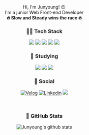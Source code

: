 <div align="center">
Hi, I'm Junyoung! 😉<br/> I'm a junior Web Front-end Developer <br/> <strong>🔥  Slow and Steady wins the race 🔥 </strong> 


### 💪🏻 Tech Stack
<div>
  <img src="https://img.shields.io/badge/HTML5-E34F26?style=flat&logo=HTML5&logoColor=white"/>
  <img src="https://img.shields.io/badge/JavaScript-F7DF1E?style=flat&logo=JavaScript&logoColor=white"/>
  <img src="https://img.shields.io/badge/React-61DAFB?style=flat&logo=React&logoColor=white"/>
  <img src="https://img.shields.io/badge/TypeScript-3178C6?style=flat&logo=TypeScript&logoColor=white"/>
<!--   <img src="https://img.shields.io/badge/CSS3-1572B6?style=flat&logo=CSS3&logoColor=white"/> -->
  <img src="https://img.shields.io/badge/styledcomponents-DB7093?style=flat&logo=styled-components&logoColor=white"/>
</div>

### 🌱 Studying
<div>
  <img src="https://img.shields.io/badge/Next.js-000000?style=flat&logo=Next.js&logoColor=white"/>
  <img src="https://img.shields.io/badge/Docker-2496ED?style=flat&logo=Docker&logoColor=white"/>
  <img src="https://img.shields.io/badge/Ubuntu-E95420?style=flat&logo=Ubuntu&logoColor=white"/>
<!--   <img src="https://img.shields.io/badge/Node.js-339933?style=flat&logo=Node.js&logoColor=white"/>
  <img src="https://img.shields.io/badge/Vue.js-4FC08D?style=flat&logo=Vue.js&logoColor=white"/> -->
</div>

### 💌 Social
	
[![Velog](https://img.shields.io/badge/-Velog-20C997?logo=Velog&logoColor=white&style=for-the-badge)](https://velog.io/@zunyange/)
[![Linkedin](https://img.shields.io/badge/-Linkedin-0A66C2?logo=Linkedin&logoColor=white&style=for-the-badge)](https://www.linkedin.com/in/giveyoung530/)
<a href="mailto:giveyoung530@gmail.com"><img src="https://img.shields.io/badge/Gmail-D14836?style=for-the-badge&logo=gmail&logoColor=white&link=mailto:giveyoung530@gmail.com"/></a>

<br />
															     
### 🚀 GitHub Stats
![Junyoung's github stats](https://github-readme-stats-sigma-five.vercel.app/api?username=zunyange&show_icons=true&theme=graywhite)

</div>

<!--
**zunyange/zunyange** is a ✨ _special_ ✨ repository because its `README.md` (this file) appears on your GitHub profile.

Here are some ideas to get you started:

- 🔭 I’m currently working on ...
- 🌱 I’m currently learning ...
- 👯 I’m looking to collaborate on ...
- 🤔 I’m looking for help with ...
- 💬 Ask me about ...
- 📫 How to reach me: ...
- 😄 Pronouns: ...
- ⚡ Fun fact: ...
- Thinking of users, I am also interested in UX/UI design.
-->
